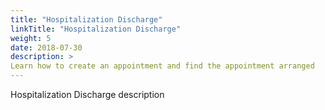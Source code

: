 ```yaml
---
title: "Hospitalization Discharge"
linkTitle: "Hospitalization Discharge"
weight: 5
date: 2018-07-30
description: >
Learn how to create an appointment and find the appointment arranged
---
```


Hospitalization Discharge description
